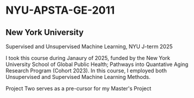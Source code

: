 # NYU-APSTA-GE-2011
## New York University
Supervised and Unsupervised Machine Learning, NYU J-term 2025

I took this course during Janaury of 2025, funded by the New York University School of Global Public Health; Pathways into Quantative Aging Research Program (Cohort 2023).
In this course, I employed both Unsupervised and Supervised Machine Learning Methods.

Project Two serves as a pre-cursor for my Master's Project
